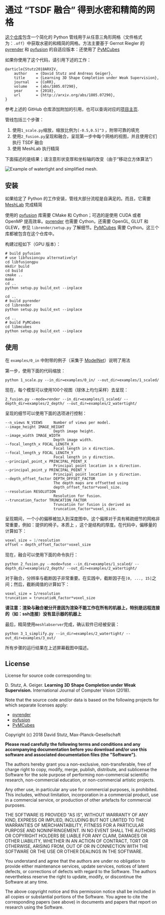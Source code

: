 # 通过 “TSDF 融合” 得到水密和精简的网格

[这个仓库]()包含一个简化的 Python 管线用于从任意三角形网格（文件格式为：`.off`）中获取水密的和精简的网格。方法主要基于 Gernot Riegler 的 [pyrender](https://github.com/griegler/pyrender)  和  [pyfusion](https://github.com/griegler/pyfusion) 的自适应版本：还使用了 [PyMCubes](https://github.com/pmneila/PyMCubes)

如果你使用了这个代码，请引用下述的工作：

    @article{Stutz2018ARXIV,
        author    = {David Stutz and Andreas Geiger},
        title     = {Learning 3D Shape Completion under Weak Supervision},
        journal   = {CoRR},
        volume    = {abs/1805.07290},
        year      = {2018},
        url       = {http://arxiv.org/abs/1805.07290},
    }

参考上述的 GitHub 仓库添加附加的引用，也可以查询对应的[项目主页](http://davidstutz.de/projects/shape-completion/).

管线包括三个步骤：

1. 使用`1_scale.py`缩放，缩放比例为`[-0.5,0.5]^3` ，附带可靠的填充
2. 使用`2_fusion.py`呈现和融合，呈现第一步中每个网格的视图，并且使用它们执行 TSDF 融合
3. 使用 MeshLab 执行精简

下面描述的是结果；请注意形状变厚和坐标轴的改变（由于“移动立方体算法”）

![Example of watertight and simplified mesh.](screenshot.jpg?raw=true "Example of watertight and simplified mesh.")

## 安装

如果给定了 Python 的工作安装，管线大部分流程是自满足的。而且，它需要 [MeshLab](http://www.meshlab.net/) 完成精简

使用的 [pyfusion](https://github.com/griegler/pyfusion) 库需要 CMake 和 Cython；可选的是使用 CUDA 或者 OpenMP 提高效率。[pyrender](https://github.com/griegler/pyrender) 也需要 Cython，还需要 OpenGL, GLUT 和 GLEW，参见 `librender/setup.py` 了解细节。[PyMCubes](https://github.com/pmneila/PyMCubes) 需要 Cython。这三个库都被包含在这个仓库中。

构建过程如下（GPU 版本）：

    # build pyfusion
    # use libfusioncpu alternatively!
    cd libfusiongpu
    mkdir build
    cd build
    cmake ..
    make
    cd ..
    python setup.py build_ext --inplace
    
    cd ..
    # build pyrender
    cd librender
    python setup.py build_ext --inplace
    
    cd ..
    # build PyMCubes
    cd libmcubes
    python setup.py build_ext --inplace

## 使用

在 `examples/0_in` 中附带的例子（采集于 [ModelNet](http://modelnet.cs.princeton.edu/)）说明了用法

第一步，使用下面的代码缩放：

    python 1_scale.py --in_dir=examples/0_in/ --out_dir=examples/1_scaled/

现在，每个模型可以使用100个视图（球体上均匀采样）去呈现：

    2_fusion.py --mode=render --in_dir=examples/1_scaled/ --depth_dir=examples/2_depth/ --out_dir=examples/2_watertight/

呈现的细节可以使用下面的选项进行控制：

    --n_views N_VIEWS     Number of views per model.
    --image_height IMAGE_HEIGHT
                          Depth image height.
    --image_width IMAGE_WIDTH
                          Depth image width.
    --focal_length_x FOCAL_LENGTH_X
                          Focal length in x direction.
    --focal_length_y FOCAL_LENGTH_Y
                          Focal length in y direction.
    --principal_point_x PRINCIPAL_POINT_X
                          Principal point location in x direction.
    --principal_point_y PRINCIPAL_POINT_Y
                          Principal point location in y direction.
    --depth_offset_factor DEPTH_OFFSET_FACTOR
                          The depth maps are offsetted using
                          depth_offset_factor*voxel_size.
    --resolution RESOLUTION
                          Resolution for fusion.
    --truncation_factor TRUNCATION_FACTOR
                          Truncation for fusion is derived as
                          truncation_factor*voxel_size.

呈现期间，一个小的偏移被加入到深度图中。这个偏移对于具有稀疏细节的网格非常重要，例如：提供的椅子。本质上 ，这个是结构的厚度。在代码中，偏移量的计算如下：

```python
voxel_size = 1/resolution
offset = depth_offset_factor*voxel_size
```

现在，融合可以使用下面的命令执行：

    python 2_fusion.py --mode=fuse --in_dir=examples/1_scaled/ --depth_dir=examples/2_depth/ --out_dir=examples/2_watertight/

对于融合，分辨率与截断因子非常重要。在实践中，截断因子在`[0, ..., 15]`之间；然后，截断阈值的计算如下：

    voxel_size = 1/resolution
    truncation = truncatioN_factor*voxel_size

**请注意：渲染与融合被分开是因为渲染不能工作在所有的机器上，特别是远程连接的（如：ssh连接）没有显示器的机器上**

最后，精简使用`meshlabserver`完成，确认软件已经被安装：

    python 3_1_simplify.py --in_dir=examples/2_watertight/ --out_dir=examples/3_out/

所有步骤的运行结果在上述屏幕截图中描述。

## License

License for source code corresponding to:

D. Stutz, A. Geiger. **Learning 3D Shape Completion under Weak Supervision.** International Journal of Computer Vision (2018).

Note that the source code and/or data is based on the following projects for which separate licenses apply:

* [pyrender](https://github.com/griegler/pyrender)
* [pyfusion](https://github.com/griegler/pyfusion)
* [PyMCubes](https://github.com/pmneila/PyMCubes)

Copyright (c) 2018 David Stutz, Max-Planck-Gesellschaft

**Please read carefully the following terms and conditions and any accompanying documentation before you download and/or use this software and associated documentation files (the "Software").**

The authors hereby grant you a non-exclusive, non-transferable, free of charge right to copy, modify, merge, publish, distribute, and sublicense the Software for the sole purpose of performing non-commercial scientific research, non-commercial education, or non-commercial artistic projects.

Any other use, in particular any use for commercial purposes, is prohibited. This includes, without limitation, incorporation in a commercial product, use in a commercial service, or production of other artefacts for commercial purposes.

THE SOFTWARE IS PROVIDED "AS IS", WITHOUT WARRANTY OF ANY KIND, EXPRESS OR IMPLIED, INCLUDING BUT NOT LIMITED TO THE WARRANTIES OF MERCHANTABILITY, FITNESS FOR A PARTICULAR PURPOSE AND NONINFRINGEMENT. IN NO EVENT SHALL THE AUTHORS OR COPYRIGHT HOLDERS BE LIABLE FOR ANY CLAIM, DAMAGES OR OTHER LIABILITY, WHETHER IN AN ACTION OF CONTRACT, TORT OR OTHERWISE, ARISING FROM, OUT OF OR IN CONNECTION WITH THE SOFTWARE OR THE USE OR OTHER DEALINGS IN THE SOFTWARE.

You understand and agree that the authors are under no obligation to provide either maintenance services, update services, notices of latent defects, or corrections of defects with regard to the Software. The authors nevertheless reserve the right to update, modify, or discontinue the Software at any time.

The above copyright notice and this permission notice shall be included in all copies or substantial portions of the Software. You agree to cite the corresponding papers (see above) in documents and papers that report on research using the Software.
